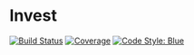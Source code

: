 # Invest

[![Build Status](https://github.com/JVaverka/Invest.jl/workflows/CI/badge.svg)](https://github.com/JVaverka/Invest.jl/actions)
[![Coverage](https://codecov.io/gh/JVaverka/Invest.jl/branch/master/graph/badge.svg)](https://codecov.io/gh/JVaverka/Invest.jl)
[![Code Style: Blue](https://img.shields.io/badge/code%20style-blue-4495d1.svg)](https://github.com/invenia/BlueStyle)
